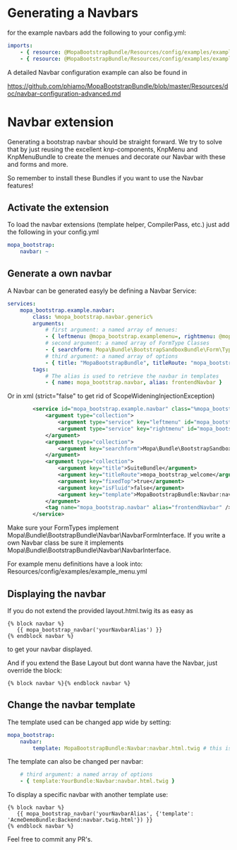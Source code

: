 Generating a Navbars
====================

for the example navbars add the following to your config.yml:

``` yaml
imports:
    - { resource: @MopaBootstrapBundle/Resources/config/examples/example_menu.yml }
    - { resource: @MopaBootstrapBundle/Resources/config/examples/example_navbar.yml }
```
A detailed Navbar configuration example can also be found in

https://github.com/phiamo/MopaBootstrapBundle/blob/master/Resources/doc/navbar-configuration-advanced.md

# Navbar extension

Generating a bootstrap navbar should be straight forward.
We try to solve that by just reusing the excellent knp-components, KnpMenu and KnpMenuBundle to create the menues and decorate our Navbar with these and forms and more.

So remember to install these Bundles if you want to use the Navbar features!

## Activate the extension

To load the navbar extensions (template helper, CompilerPass, etc.) just add the following in your config.yml

``` yaml
mopa_bootstrap:
    navbar: ~
```

## Generate a own navbar

A Navbar can be generated easyly be defining a Navbar Service:

``` yaml
services:
    mopa_bootstrap.example.navbar:
        class: %mopa_bootstrap.navbar.generic%
        arguments:
            # first argument: a named array of menues:
            - { leftmenu: @mopa_bootstrap.examplemenu=, rightmenu: @mopa_bootstrap.exampledropdown= }
            # second argument: a named array of FormType Classes  
            - { searchform: Mopa\Bundle\BootstrapSandboxBundle\Form\Type\ExampleSearchFormType }
            # third argument: a named array of options
            - { title: "MopaBootstrapBundle", titleRoute: "mopa_bootstrap_welcome", fixedTop: true, isFluid: false, template:MopaBootstrapBundle:Navbar:navbar.html.twig }
        tags:
            # The alias is used to retrieve the navbar in templates
            - { name: mopa_bootstrap.navbar, alias: frontendNavbar }
```

Or in xml (strict="false" to get rid of ScopeWideningInjectionException)
``` xml
        <service id="mopa_bootstrap.example.navbar" class="%mopa_bootstrap.navbar.generic%">
            <argument type="collection">
                <argument type="service" key="leftmenu" id="mopa_bootstrap.examplemenu" strict="false" />
                <argument type="service" key="rightmenu" id="mopa_bootstrap.exampledropdown"  strict="false" />
            </argument>
            <argument type="collection">
                <argument key="searchform">Mopa\Bundle\BootstrapSandboxBundle\Form\Type\ExampleSearchFormType</argument>
            </argument>
            <argument type="collection">
                <argument key="title">SuiteBundle</argument>
                <argument key="titleRoute">mopa_bootstrap_welcome</argument>
                <argument key="fixedTop">true</argument>
                <argument key="isFluid">false</argument>
                <argument key="template">MopaBootstrapBundle:Navbar:navbar.html.twig</argument>
            </argument>
            <tag name="mopa_bootstrap.navbar" alias="frontendNavbar" />
        </service>
```

Make sure your FormTypes implement Mopa\Bundle\BootstrapBundle\Navbar\NavbarFormInterface.
If you write a own Navbar class be sure it implements Mopa\Bundle\BootstrapBundle\Navbar\NavbarInterface.

For example menu definitions have a look into:  
Resources/config/examples/example_menu.yml

## Displaying the navbar

If you do not extend the provided layout.html.twig its as easy as

``` jinja
{% block navbar %}
   {{ mopa_bootstrap_navbar('yourNavbarAlias') }}
{% endblock navbar %}
```

to get your navbar displayed.

And if you extend the Base Layout but dont wanna have the Navbar, just override the block:

``` jinja
{% block navbar %}{% endblock navbar %}
```

## Change the navbar template

The template used can be changed app wide by setting:

``` yaml
mopa_bootstrap:
    navbar:
        template: MopaBootstrapBundle:Navbar:navbar.html.twig # this is the default template
```

The template can also be changed per navbar:

``` yaml
    # third argument: a named array of options
    - { template:YourBundle:Navbar:navbar.html.twig }
```

To display a specific navbar with another template use:

``` jinja
{% block navbar %}
   {{ mopa_bootstrap_navbar('yourNavbarAlias', {'template': 'AcmeDemoBundle:Backend:navbar.twig.html'}) }}
{% endblock navbar %}
```

Feel free to commit any PR's.
